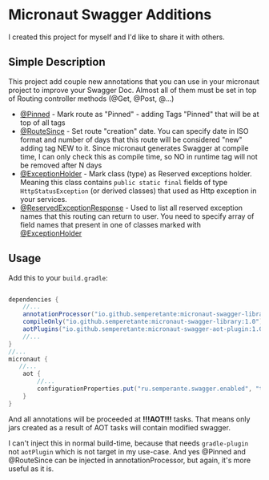 <h1>Micronaut Swagger Additions</h1>

I created this project for myself and I'd like to share it with others.
## Simple Description
This project add couple new annotations that you can use in your micronaut project to improve your Swagger Doc. Almost all of them must be set in top of Routing controller methods (@Get, @Post, @...)

* [@Pinned](processor/src/main/java/ru/semperante/swagger/processor/Pinned.java) - Mark route as "Pinned" - adding Tags "Pinned" that will be at top of all tags
* [@RouteSince](processor/src/main/java/ru/semperante/swagger/processor/RouteSince.java) - Set route "creation" date. You can specify date in ISO format and number of days that this route will be considered "new" adding tag NEW to it. Since micronaut generates Swagger at compile time, I can only check this as compile time, so NO in runtime tag will not be removed after N days
* [@ExceptionHolder](processor/src/main/java/ru/semperante/swagger/processor/ExceptionHolder.java) - Mark class (type) as Reserved exceptions holder. Meaning this class contains `public static final` fields of type `HttpStatusException` (or derived classes) that used as Http exception in your services.
* [@ReservedExceptionResponse](processor/src/main/java/ru/semperante/swagger/processor/ReservedExceptionResponse.java) - Used to list all reserved exception names that this routing can return to user. You need to specify array of field names that present in one of classes marked with  [@ExceptionHolder](processor/src/main/java/ru/semperante/swagger/processor/ExceptionHolder.java)

## Usage
Add this to your `build.gradle`:
```groovy

dependencies {
    //...
    annotationProcessor("io.github.semperetante:micronaut-swagger-library:1.0")
    compileOnly("io.github.semperetante:micronaut-swagger-library:1.0")
    aotPlugins("io.github.semperetante:micronaut-swagger-aot-plugin:1.0")
    //...
}
//...
micronaut {
   //...
    aot {
        //...
        configurationProperties.put("ru.semperante.swagger.enabled", "true")
    }
}
```
And all annotations will be proceeded at **!!!AOT!!!** tasks. That means only jars created as a result of AOT tasks will contain modified swagger. 

I can't inject this in normal build-time, because that needs `gradle-plugin` not `aotPlugin` which is not target in my use-case. And yes @Pinned and @RouteSince can be injected in annotationProcessor, but again, it's more useful as it is.
